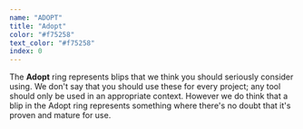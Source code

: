 ```yaml
---
name: "ADOPT"
title: "Adopt"
color: "#f75258"
text_color: "#f75258"
index: 0
---
```


The **Adopt** ring represents blips that we think you should seriously consider using. We don't say that you should use these for every project; any tool should only be used in an appropriate context. However we do think that a blip in the Adopt ring represents something where there's no doubt that it's proven and mature for use.